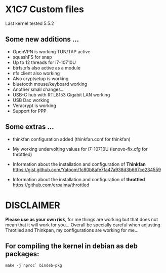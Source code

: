 # X1C7 Custom files

Last kernel tested 5.5.2


## Some new additions ...

* OpenVPN is working TUN/TAP active
* squashFS for snap
* Up to 12 threads for i7-10710U
* btrfs,xfs also active as a module
* nfs client also working
* Also cryptsetup is working
* bluetooth mouse/keyboard working
* Another small changes... 
* USB-C hub with RTL8153 Gigabit LAN working
* USB Dac working
* Veracrypt is working
* Support for PPP

## Some extras ...


* thinkfan configuration added (thinkfan.conf for thinkfan)
* My working undervolting values for i7-10710U  (lenovo-fix.cfg for throttled)


* Information about the installation and configuration of **Thinkfan** https://gist.github.com/Yatoom/1c80b8afe7fa47a938d3b667ce234559

* Information about the installation and configuration of **throttled** https://github.com/erpalma/throttled



# DISCLAIMER 

**Please use as your own risk**, for me things are working but that does not mean that it will work for you... 
Overall be specially careful when adjusting Throtlled and Thinkpan, my configurations are working for me... 


## For compiling the kernel in debian as deb packages:

```
make -j`nproc` bindeb-pkg
```


